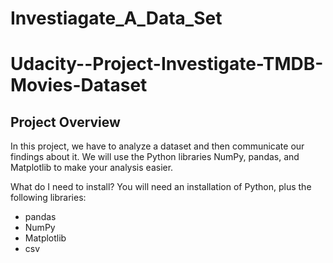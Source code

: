 # Investiagate_A_Data_Set
# Udacity--Project-Investigate-TMDB-Movies-Dataset

## Project Overview
In this project, we have to analyze a dataset and then communicate our findings about it.
We will use the Python libraries NumPy, pandas, and Matplotlib to make your analysis easier.

What do I need to install?
You will need an installation of Python, plus the following libraries:
* pandas
* NumPy
* Matplotlib
* csv

